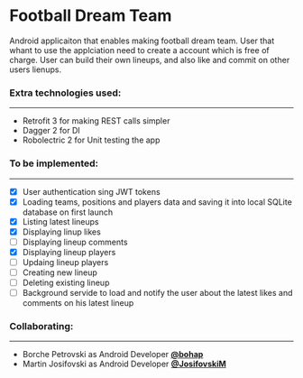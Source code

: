 # Football Dream Team

Android applicaiton that enables making football dream team. User that whant to use the applciation need to create a account which is free of charge. User can build their own lineups, and also like and commit on other users lienups.

### Extra technologies used:
---
* Retrofit 3 for making REST calls simpler
* Dagger 2 for DI
* Robolectric 2 for Unit testing the app

### To be implemented:
---
- [x] User authentication sing JWT tokens
- [x] Loading teams, positions and players data and saving it into local SQLite database on first launch
- [x] Listing latest lineups
- [x] Displaying linup likes
- [ ] Displaying lineup comments
- [x] Displaying lineup players
- [ ] Updaing lineup players
- [ ] Creating new lineup
- [ ] Deleting existing lineup
- [ ] Background servide to load and notify the user about the latest likes and comments on his latest lineup

### Collaborating:
---
- Borche Petrovski as Android Developer [**@bohap**](https://github.com/bohap)
- Martin Josifovski as Android Developer [**@JosifovskiM**](https://github.com/JosifovskiM)